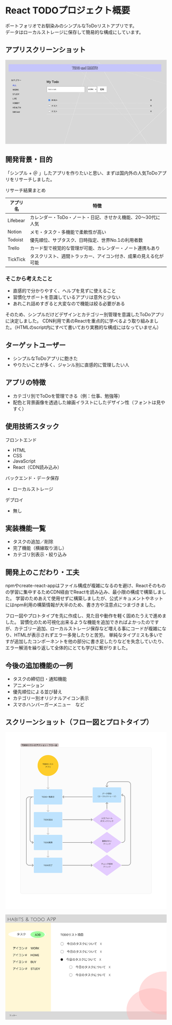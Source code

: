 # React TODOプロジェクト概要
ポートフォリオでお馴染みのシンプルなToDoリストアプリです。  
データはローカルストレージに保存して簡易的な構成にしています。

## アプリスクリーンショット

![スクリーンショットTOP](react-todo.jpg)


## 開発背景・目的
「シンプル + ＠ 」したアプリを作りたいと思い、まずは国内外の人気ToDoアプリをリサーチしました。

リサーチ結果まとめ

| アプリ名   | 特徴                                                                 |
|------------|----------------------------------------------------------------------|
| Lifebear   | カレンダー・ToDo・ノート・日記、きせかえ機能、20〜30代に人気         |
| Notion     | メモ・タスク・多機能で柔軟性が高い                                   |
| Todoist    | 優先順位、サブタスク、日時指定、世界No.1の利用者数                   |
| Trello     | カード型で視覚的な管理が可能、カレンダー・ノート連携もあり           |
| TickTick   | タスクリスト、週間トラッカー、アイコン付き、成果の見える化が可能     |


### そこから考えたこと
- 直感的で分かりやすく、ヘルプを見ずに使えること
- 習慣化サポートを意識しているアプリは意外と少ない
- あれこれ詰めすぎると大変なので機能は絞る必要がある

そのため、シンプルだけどデザインとカテゴリー別管理を意識したToDoアプリに決定しました。
CDN利用で素のReactを重点的に学べるよう取り組みました。（HTMLのscript内にすべて書いており実務的な構成にはなっていません）

## ターゲットユーザー
- シンプルなToDoアプリに飽きた
- やりたいことが多く、ジャンル別に直感的に管理したい人

## アプリの特徴
- カテゴリ別でToDoを管理できる（例：仕事、勉強等）
- 配色と背景画像を透過した線画イラストにしたデザイン性（フォントは見やすく）

## 使用技術スタック

フロントエンド
- HTML
- CSS
- JavaScript
- React（CDN読み込み）

バックエンド・データ保存
- ローカルストレージ

デプロイ
- 無し


## 実装機能一覧
- タスクの追加／削除
- 完了機能（横線取り消し）
- カテゴリ別表示・絞り込み

## 開発上のこだわり・工夫
npmやcreate-react-appはファイル構成が複雑になるのを避け、Reactそのものの学習に集中するためCDN経由でReactを読み込み、最小限の構成で構築しました。
学習のためあえて使用せずに構築しましたが、公式ドキュメントやネットにはnpm利用の構築情報が大半のため、書き方や注意点につまづきました。

フロー図やプロトタイプを先に作成し、見た目や動作を軽く固めたうえで進めました。
習慣化のため可視化出来るような機能を追加できればよかったのですが、カテゴリー追加、ローカルストレージ保存など増える事にコードが複雑になり、HTMLが表示されずエラー多発したりと苦労。
単純なタイプミスも多いですが追加したコンポーネントを他の部分に書き足したりなどを失念していたり、エラー解消を繰り返して全体的にとても学びに繋がりました。

## 今後の追加機能の一例
- タスクの締切日・通知機能
- アニメーション
- 優先順位による並び替え
- カテゴリー別オリジナルアイコン表示
- スマホハンバーガーメニュー　など

## スクリーンショット（フロー図とプロトタイプ）

![フロー図](todo_flowpic.jpg)

![プロトタイプ](figma-prototype.png)


